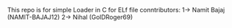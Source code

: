 This repo is for simple Loader in C for ELf file
conntributors:
1-> Namit Bajaj (NAMIT-BAJAJ12)
2-> Nihal (GolDRoger69)
